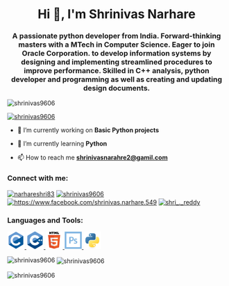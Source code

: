 <h1 align="center">Hi 👋, I'm Shrinivas Narhare</h1>
<h3 align="center">A passionate python developer from India. Forward-thinking masters with a MTech in Computer Science. Eager to join Oracle Corporation. to develop information systems by designing and implementing streamlined procedures to improve performance. Skilled in C++ analysis, python developer and programming as well as creating and updating design documents.</h3>

<p align="left"> <img src="https://komarev.com/ghpvc/?username=shrinivas9606&label=Profile%20views&color=0e75b6&style=flat" alt="shrinivas9606" /> </p>

<p align="left"> <a href="https://github.com/ryo-ma/github-profile-trophy"><img src="https://github-profile-trophy.vercel.app/?username=shrinivas9606" alt="shrinivas9606" /></a> </p>

- 🔭 I’m currently working on **Basic Python projects**

- 🌱 I’m currently learning **Python**

- 📫 How to reach me **shrinivasnarahre2@gamil.com**

<h3 align="left">Connect with me:</h3>
<p align="left">
<a href="https://twitter.com/narhareshri83" target="blank"><img align="center" src="https://raw.githubusercontent.com/rahuldkjain/github-profile-readme-generator/master/src/images/icons/Social/twitter.svg" alt="narhareshri83" height="30" width="40" /></a>
<a href="https://linkedin.com/in/shrinivas9606" target="blank"><img align="center" src="https://raw.githubusercontent.com/rahuldkjain/github-profile-readme-generator/master/src/images/icons/Social/linked-in-alt.svg" alt="shrinivas9606" height="30" width="40" /></a>
<a href="https://fb.com/https://www.facebook.com/shrinivas.narhare.549" target="blank"><img align="center" src="https://raw.githubusercontent.com/rahuldkjain/github-profile-readme-generator/master/src/images/icons/Social/facebook.svg" alt="https://www.facebook.com/shrinivas.narhare.549" height="30" width="40" /></a>
<a href="https://instagram.com/shri_._reddy" target="blank"><img align="center" src="https://raw.githubusercontent.com/rahuldkjain/github-profile-readme-generator/master/src/images/icons/Social/instagram.svg" alt="shri_._reddy" height="30" width="40" /></a>
</p>

<h3 align="left">Languages and Tools:</h3>
<p align="left"> <a href="https://www.cprogramming.com/" target="_blank" rel="noreferrer"> <img src="https://raw.githubusercontent.com/devicons/devicon/master/icons/c/c-original.svg" alt="c" width="40" height="40"/> </a> <a href="https://www.w3schools.com/cpp/" target="_blank" rel="noreferrer"> <img src="https://raw.githubusercontent.com/devicons/devicon/master/icons/cplusplus/cplusplus-original.svg" alt="cplusplus" width="40" height="40"/> </a> <a href="https://www.w3.org/html/" target="_blank" rel="noreferrer"> <img src="https://raw.githubusercontent.com/devicons/devicon/master/icons/html5/html5-original-wordmark.svg" alt="html5" width="40" height="40"/> </a> <a href="https://www.photoshop.com/en" target="_blank" rel="noreferrer"> <img src="https://raw.githubusercontent.com/devicons/devicon/master/icons/photoshop/photoshop-line.svg" alt="photoshop" width="40" height="40"/> </a> <a href="https://www.python.org" target="_blank" rel="noreferrer"> <img src="https://raw.githubusercontent.com/devicons/devicon/master/icons/python/python-original.svg" alt="python" width="40" height="40"/> </a> </p>

<p><img align="left" src="https://github-readme-stats.vercel.app/api/top-langs?username=shrinivas9606&show_icons=true&locale=en&layout=compact" alt="shrinivas9606" /></p>

<p>&nbsp;<img align="center" src="https://github-readme-stats.vercel.app/api?username=shrinivas9606&show_icons=true&locale=en" alt="shrinivas9606" /></p>

<p><img align="center" src="https://github-readme-streak-stats.herokuapp.com/?user=shrinivas9606&" alt="shrinivas9606" /></p>
